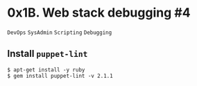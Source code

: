 # 0x1B. Web stack debugging #4
`DevOps` `SysAdmin` `Scripting` `Debugging`

## Install `puppet-lint`
```
$ apt-get install -y ruby
$ gem install puppet-lint -v 2.1.1
```
